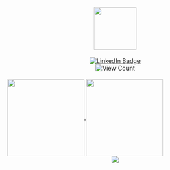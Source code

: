 <div id="header" align="center">
  <img src="https://media.giphy.com/media/M9gbBd9nbDrOTu1Mqx/giphy.gif" width="100"/>
</div>
<br/>
<div id="badges" align="center">
  <a href="your-linkedin-URL">
    <img src="https://img.shields.io/badge/LinkedIn-blue?style=for-the-badge&logo=linkedin&logoColor=white" alt="LinkedIn Badge"/>
  </a>
</div>
<div id="badges" align="center">
  <img src="https://komarev.com/ghpvc/?username=mayconabe" alt="View Count"/>
</div>
<br/>
<a href="https://github.com/mayconabe/mayconabe">
  <img align="center" height="180" src="https://github-readme-stats.vercel.app/api?username=mayconabe&count_private=true?username=mayconabe?username=mayconabe&show_icons=true?username=mayconabe&show_icons=true&theme=tokyonight&hide_border=true&background=#0D1117" />
</a>
<a href="https://github.com/mayconabe/mayconabe">
  <img align="center" height="180" src="https://github-readme-stats.vercel.app/api/top-langs/?username=anuraghazra&layout=compact&theme=tokyonight&hide_border=true&background=#0D1117" />
</a>
<div align="center">
  <img src="https://github-readme-streak-stats.herokuapp.com?user=mayconabe&theme=tokyonight&hide_border=true&background=0D1117"/>
</div>

